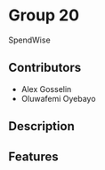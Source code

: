 # Group 20
SpendWise
## Contributors
* Alex Gosselin
* Oluwafemi Oyebayo
## Description

## Features

